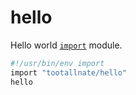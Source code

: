 # hello

Hello world [`import`](https://import.pw) module.

```bash
#!/usr/bin/env import
import "tootallnate/hello"
hello
```
